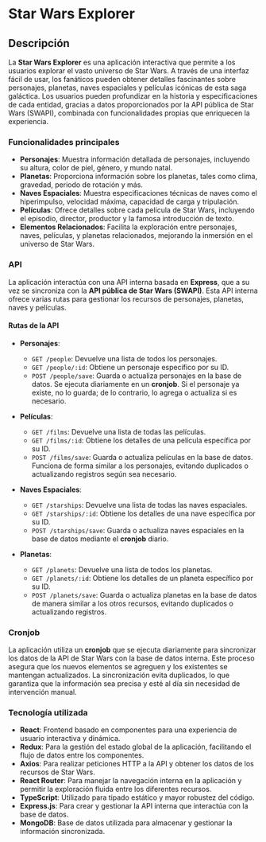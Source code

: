 # Star Wars Explorer

## Descripción

La **Star Wars Explorer** es una aplicación interactiva que permite a los usuarios explorar el vasto universo de Star Wars. A través de una interfaz fácil de usar, los fanáticos pueden obtener detalles fascinantes sobre personajes, planetas, naves espaciales y películas icónicas de esta saga galáctica. Los usuarios pueden profundizar en la historia y especificaciones de cada entidad, gracias a datos proporcionados por la API pública de Star Wars (SWAPI), combinada con funcionalidades propias que enriquecen la experiencia.

### Funcionalidades principales

- **Personajes**: Muestra información detallada de personajes, incluyendo su altura, color de piel, género, y mundo natal.
- **Planetas**: Proporciona información sobre los planetas, tales como clima, gravedad, periodo de rotación y más.
- **Naves Espaciales**: Muestra especificaciones técnicas de naves como el hiperimpulso, velocidad máxima, capacidad de carga y tripulación.
- **Películas**: Ofrece detalles sobre cada película de Star Wars, incluyendo el episodio, director, productor y la famosa introducción de texto.
- **Elementos Relacionados**: Facilita la exploración entre personajes, naves, películas, y planetas relacionados, mejorando la inmersión en el universo de Star Wars.

### API

La aplicación interactúa con una API interna basada en **Express**, que a su vez se sincroniza con la **API pública de Star Wars (SWAPI)**. Esta API interna ofrece varias rutas para gestionar los recursos de personajes, planetas, naves y películas.

#### Rutas de la API

- **Personajes**:
  - `GET /people`: Devuelve una lista de todos los personajes.
  - `GET /people/:id`: Obtiene un personaje específico por su ID.
  - `POST /people/save`: Guarda o actualiza personajes en la base de datos. Se ejecuta diariamente en un **cronjob**. Si el personaje ya existe, no lo guarda; de lo contrario, lo agrega o actualiza si es necesario.

- **Películas**:
  - `GET /films`: Devuelve una lista de todas las películas.
  - `GET /films/:id`: Obtiene los detalles de una película específica por su ID.
  - `POST /films/save`: Guarda o actualiza películas en la base de datos. Funciona de forma similar a los personajes, evitando duplicados o actualizando registros según sea necesario.

- **Naves Espaciales**:
  - `GET /starships`: Devuelve una lista de todas las naves espaciales.
  - `GET /starships/:id`: Obtiene los detalles de una nave específica por su ID.
  - `POST /starships/save`: Guarda o actualiza naves espaciales en la base de datos mediante el **cronjob** diario.

- **Planetas**:
  - `GET /planets`: Devuelve una lista de todos los planetas.
  - `GET /planets/:id`: Obtiene los detalles de un planeta específico por su ID.
  - `POST /planets/save`: Guarda o actualiza planetas en la base de datos de manera similar a los otros recursos, evitando duplicados o actualizando registros.

### Cronjob

La aplicación utiliza un **cronjob** que se ejecuta diariamente para sincronizar los datos de la API de Star Wars con la base de datos interna. Este proceso asegura que los nuevos elementos se agreguen y los existentes se mantengan actualizados. La sincronización evita duplicados, lo que garantiza que la información sea precisa y esté al día sin necesidad de intervención manual.

### Tecnología utilizada

- **React**: Frontend basado en componentes para una experiencia de usuario interactiva y dinámica.
- **Redux**: Para la gestión del estado global de la aplicación, facilitando el flujo de datos entre los componentes.
- **Axios**: Para realizar peticiones HTTP a la API y obtener los datos de los recursos de Star Wars.
- **React Router**: Para manejar la navegación interna en la aplicación y permitir la exploración fluida entre los diferentes recursos.
- **TypeScript**: Utilizado para tipado estático y mayor robustez del código.
- **Express.js**: Para crear y gestionar la API interna que interactúa con la base de datos.
- **MongoDB**: Base de datos utilizada para almacenar y gestionar la información sincronizada.
